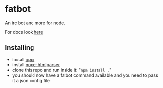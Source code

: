 # fatbot

An irc bot and more for node. 

For docs look [here](http://github.com/dunkfordyce/fatbot/blob/master/docs/)

## Installing 

 * install [npm](http://github.com/isaacs/npm)
 * install [node-htmlparser](http://github.com/tautologistics/node-htmlparser)
 * clone this repo and run inside it: "`npm install .`"
 * you should now have a fatbot command available and you need to pass it a json config file
 

